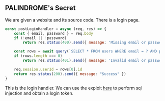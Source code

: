 ## PALINDROME's Secret

We are given a website and its source code. There is a login page. 

```js
const postLoginHandler = async (req, res) => {
    const { email, password } = req.body
    if (!email || !password)
        return res.status(400).send({ message: 'Missing email or password' })

    const rows = await query(`SELECT * FROM users WHERE email = ? AND password = ?`, [email, password])
    if (rows.length === 0)
        return res.status(401).send({ message: 'Invalid email or password' })

    req.session.userId = rows[0].id
    return res.status(200).send({ message: "Success" })
}
```

This is the login handler. We can use the exploit [here](https://flattsecurity.medium.com/finding-an-unseen-sql-injection-by-bypassing-escape-functions-in-mysqljs-mysql-90b27f6542b4) to perform sql injection and obtain a login token.

